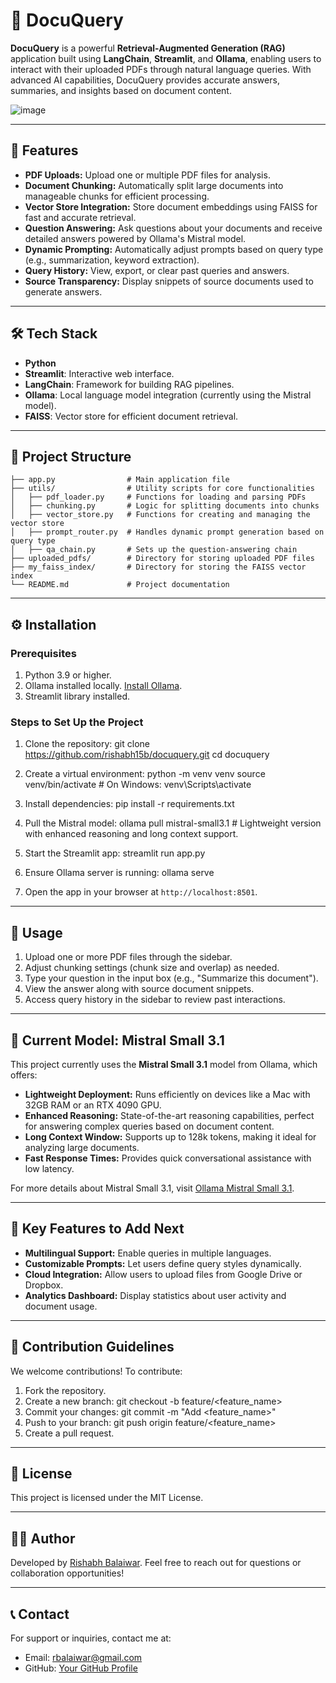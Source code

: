 # 📄 DocuQuery

**DocuQuery** is a powerful **Retrieval-Augmented Generation (RAG)** application built using **LangChain**, **Streamlit**, and **Ollama**, enabling users to interact with their uploaded PDFs through natural language queries. With advanced AI capabilities, DocuQuery provides accurate answers, summaries, and insights based on document content.

![image](https://github.com/user-attachments/assets/1bac008a-70f7-468e-a8ba-e35fd43ca1f0)

---

## 🚀 Features

- **PDF Uploads:** Upload one or multiple PDF files for analysis.
- **Document Chunking:** Automatically split large documents into manageable chunks for efficient processing.
- **Vector Store Integration:** Store document embeddings using FAISS for fast and accurate retrieval.
- **Question Answering:** Ask questions about your documents and receive detailed answers powered by Ollama's Mistral model.
- **Dynamic Prompting:** Automatically adjust prompts based on query type (e.g., summarization, keyword extraction).
- **Query History:** View, export, or clear past queries and answers.
- **Source Transparency:** Display snippets of source documents used to generate answers.

---

## 🛠️ Tech Stack

- **Python**
- **Streamlit**: Interactive web interface.
- **LangChain**: Framework for building RAG pipelines.
- **Ollama**: Local language model integration (currently using the Mistral model).
- **FAISS**: Vector store for efficient document retrieval.

---

## 📂 Project Structure

```
├── app.py                # Main application file
├── utils/                # Utility scripts for core functionalities
│   ├── pdf_loader.py     # Functions for loading and parsing PDFs
│   ├── chunking.py       # Logic for splitting documents into chunks
│   ├── vector_store.py   # Functions for creating and managing the vector store
│   ├── prompt_router.py  # Handles dynamic prompt generation based on query type
│   ├── qa_chain.py       # Sets up the question-answering chain
├── uploaded_pdfs/        # Directory for storing uploaded PDF files
├── my_faiss_index/       # Directory for storing the FAISS vector index
└── README.md             # Project documentation
```

---

## ⚙️ Installation

### Prerequisites
1. Python 3.9 or higher.
2. Ollama installed locally. [Install Ollama](https://ollama.com).
3. Streamlit library installed.

### Steps to Set Up the Project

1. Clone the repository:
git clone https://github.com/rishabh15b/docuquery.git
cd docuquery

2. Create a virtual environment:
python -m venv venv
source venv/bin/activate # On Windows: venv\Scripts\activate

3. Install dependencies:
pip install -r requirements.txt

4. Pull the Mistral model:
ollama pull mistral-small3.1 # Lightweight version with enhanced reasoning and long context support.

5. Start the Streamlit app:
streamlit run app.py

6. Ensure Ollama server is running:
ollama serve

7. Open the app in your browser at `http://localhost:8501`.

---

## 🧠 Usage

1. Upload one or more PDF files through the sidebar.
2. Adjust chunking settings (chunk size and overlap) as needed.
3. Type your question in the input box (e.g., "Summarize this document").
4. View the answer along with source document snippets.
5. Access query history in the sidebar to review past interactions.

---

## 🌟 Current Model: Mistral Small 3.1

This project currently uses the **Mistral Small 3.1** model from Ollama, which offers:

- **Lightweight Deployment:** Runs efficiently on devices like a Mac with 32GB RAM or an RTX 4090 GPU.
- **Enhanced Reasoning:** State-of-the-art reasoning capabilities, perfect for answering complex queries based on document content.
- **Long Context Window:** Supports up to 128k tokens, making it ideal for analyzing large documents.
- **Fast Response Times:** Provides quick conversational assistance with low latency.

For more details about Mistral Small 3.1, visit [Ollama Mistral Small 3.1](https://ollama.com/library/mistral-small3.1).

---

## 🌟 Key Features to Add Next

- **Multilingual Support:** Enable queries in multiple languages.
- **Customizable Prompts:** Let users define query styles dynamically.
- **Cloud Integration:** Allow users to upload files from Google Drive or Dropbox.
- **Analytics Dashboard:** Display statistics about user activity and document usage.

---

## 🤝 Contribution Guidelines

We welcome contributions! To contribute:

1. Fork the repository.
2. Create a new branch:
git checkout -b feature/<feature_name>
3. Commit your changes:
git commit -m "Add <feature_name>"
4. Push to your branch:
git push origin feature/<feature_name>
5. Create a pull request.

---

## 📄 License

This project is licensed under the MIT License.

---

## 👨‍💻 Author

Developed by [Rishabh Balaiwar](https://github.com/rishabh15b). Feel free to reach out for questions or collaboration opportunities!

---

## 📞 Contact

For support or inquiries, contact me at:
- Email: <rbalaiwar@gmail.com>
- GitHub: [Your GitHub Profile](https://github.com/rishabh15b)


